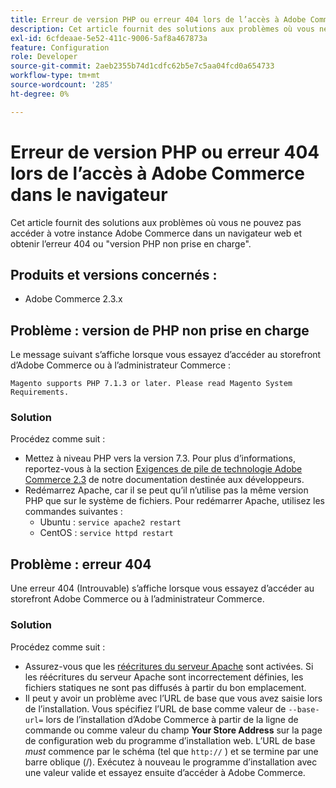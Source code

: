 ```yaml
---
title: Erreur de version PHP ou erreur 404 lors de l’accès à Adobe Commerce dans le navigateur
description: Cet article fournit des solutions aux problèmes où vous ne pouvez pas accéder à votre instance Adobe Commerce dans un navigateur web et obtenir l’erreur 404 ou "version PHP non prise en charge".
exl-id: 6cfdeaae-5e52-411c-9006-5af8a467873a
feature: Configuration
role: Developer
source-git-commit: 2aeb2355b74d1cdfc62b5e7c5aa04fcd0a654733
workflow-type: tm+mt
source-wordcount: '285'
ht-degree: 0%

---
```


# Erreur de version PHP ou erreur 404 lors de l’accès à Adobe Commerce dans le navigateur

Cet article fournit des solutions aux problèmes où vous ne pouvez pas accéder à votre instance Adobe Commerce dans un navigateur web et obtenir l’erreur 404 ou &quot;version PHP non prise en charge&quot;.

## Produits et versions concernés :

* Adobe Commerce 2.3.x

## Problème : version de PHP non prise en charge

Le message suivant s’affiche lorsque vous essayez d’accéder au storefront d’Adobe Commerce ou à l’administrateur Commerce :

`Magento supports PHP 7.1.3 or later. Please read Magento System Requirements.`

### Solution

Procédez comme suit :

* Mettez à niveau PHP vers la version 7.3. Pour plus d’informations, reportez-vous à la section [Exigences de pile de technologie Adobe Commerce 2.3](https://experienceleague.adobe.com/fr/docs/commerce-operations/installation-guide/system-requirements) de notre documentation destinée aux développeurs.
* Redémarrez Apache, car il se peut qu’il n’utilise pas la même version PHP que sur le système de fichiers. Pour redémarrer Apache, utilisez les commandes suivantes :
   * Ubuntu : `service apache2 restart`
   * CentOS : `service httpd restart`

## Problème : erreur 404

Une erreur 404 (Introuvable) s’affiche lorsque vous essayez d’accéder au storefront Adobe Commerce ou à l’administrateur Commerce.

### Solution

Procédez comme suit :

* Assurez-vous que les [réécritures du serveur Apache](https://experienceleague.adobe.com/fr/docs/commerce-operations/installation-guide/prerequisites/web-server/apache) sont activées. Si les réécritures du serveur Apache sont incorrectement définies, les fichiers statiques ne sont pas diffusés à partir du bon emplacement.
* Il peut y avoir un problème avec l’URL de base que vous avez saisie lors de l’installation. Vous spécifiez l’URL de base comme valeur de `--base-url=` lors de l’installation d’Adobe Commerce à partir de la ligne de commande ou comme valeur du champ **Your Store Address** sur la page de configuration web du programme d’installation web. L’URL de base *must* commence par le schéma (tel que `http://` ) et se termine par une barre oblique (/). Exécutez à nouveau le programme d’installation avec une valeur valide et essayez ensuite d’accéder à Adobe Commerce.
